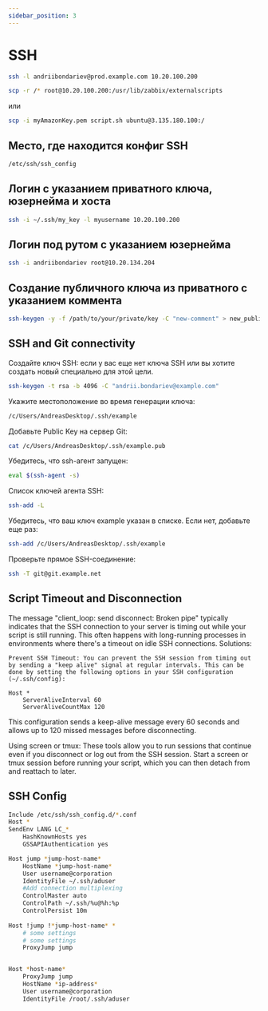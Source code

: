 ```yaml
---
sidebar_position: 3
---
```

# SSH
```bash
ssh -l andriibondariev@prod.example.com 10.20.100.200
```
```bash
scp -r /* root@10.20.100.200:/usr/lib/zabbix/externalscripts
```
или
```bash
scp -i myAmazonKey.pem script.sh ubuntu@3.135.180.100:/
```
## Место, где находится конфиг SSH
```bash
/etc/ssh/ssh_config
```
## Логин с указанием приватного ключа, юзернейма и хоста
```bash
ssh -i ~/.ssh/my_key -l myusername 10.20.100.200
```
## Логин под рутом с указанием юзернейма
```bash
ssh -i andriibondariev root@10.20.134.204
```
## Создание публичного ключа из приватного с указанием коммента
```bash
ssh-keygen -y -f /path/to/your/private/key -C "new-comment" > new_public_key.pub
```
## SSH and Git connectivity
Создайте ключ SSH: если у вас еще нет ключа SSH или вы хотите создать новый специально для этой цели.
```bash
ssh-keygen -t rsa -b 4096 -C "andrii.bondariev@example.com"
```

Укажите местоположение во время генерации ключа:
```bash
/c/Users/AndreasDesktop/.ssh/example
```

Добавьте Public Key на сервер Git:
```bash
cat /c/Users/AndreasDesktop/.ssh/example.pub
```

Убедитесь, что ssh-агент запущен:
```bash
eval $(ssh-agent -s)
```

Список ключей агента SSH:
```bash
ssh-add -L
```

Убедитесь, что ваш ключ example указан в списке. Если нет, добавьте еще раз:
```bash
ssh-add /c/Users/AndreasDesktop/.ssh/example
```

Проверьте прямое SSH-соединение:
```bash
ssh -T git@git.example.net
```
## Script Timeout and Disconnection

The message "client_loop: send disconnect: Broken pipe" typically indicates that the SSH connection to your server is timing out while your script is still running. This often happens with long-running processes in environments where there's a timeout on idle SSH connections.
Solutions:

    Prevent SSH Timeout: You can prevent the SSH session from timing out by sending a "keep alive" signal at regular intervals. This can be done by setting the following options in your SSH configuration (~/.ssh/config):

```plaintext
Host *
    ServerAliveInterval 60
    ServerAliveCountMax 120
```
This configuration sends a keep-alive message every 60 seconds and allows up to 120 missed messages before disconnecting.

Using screen or tmux: These tools allow you to run sessions that continue even if you disconnect or log out from the SSH session. Start a screen or tmux session before running your script, which you can then detach from and reattach to later.

## SSH Config
```bash
Include /etc/ssh/ssh_config.d/*.conf
Host *
SendEnv LANG LC_*
    HashKnownHosts yes
    GSSAPIAuthentication yes

Host jump *jump-host-name*
    HostName *jump-host-name*
    User username@corporation
    IdentityFile ~/.ssh/aduser
    #Add connection multiplexing
    ControlMaster auto
    ControlPath ~/.ssh/%u@%h:%p
    ControlPersist 10m
 
Host !jump !*jump-host-name* *
    # some settings
    # some settings
    ProxyJump jump


Host *host-name*
    ProxyJump jump
    HostName *ip-address*
    User username@corporation
    IdentityFile /root/.ssh/aduser

```